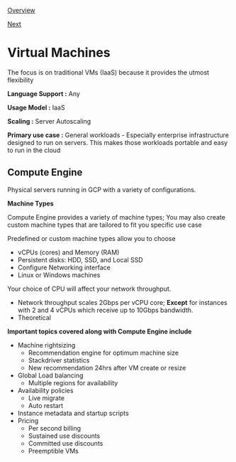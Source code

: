 [Overview](https://github.com/paulowe/gcp/blob/main/readme.md)

[Next](https://github.com/paulowe/gcp/blob/main/machine-types.md)

# Virtual Machines 
The focus is on traditional VMs (IaaS) because it provides the utmost flexibility

**Language Support :** Any

**Usage Model :** IaaS

**Scaling :** Server Autoscaling

**Primary use case :** General workloads - Especially enterprise infrastructure designed to run on servers. 
This makes those workloads portable and easy to run in the cloud

## Compute Engine
Physical servers running in GCP with a variety of configurations.
    
**Machine Types**

Compute Engine provides a variety of machine types; You may also create custom machine types that are tailored to fit you specific use case

Predefined or custom machine types allow you to choose
- vCPUs (cores) and Memory (RAM)
- Persistent disks: HDD, SSD, and Local SSD
- Configure Networking interface
- Linux or Windows machines

Your choice of CPU will affect your network throughput.
- Network throughput scales 2Gbps per vCPU core; **Except** for instances with 2 and 4 vCPUs which receive up to 10Gbps bandwidth.
- Theoretical 

**Important topics covered along with Compute Engine include**

- Machine rightsizing
    - Recommendation engine for optimum machine size
    - Stackdriver statistics
    - New recommendation 24hrs after VM create or resize
- Global Load balancing
    - Multiple regions for availability    
- Availability policies
    - Live migrate
    - Auto restart
- Instance metadata and startup scripts
- Pricing
    - Per second billing
    - Sustained use discounts
    - Committed use discounts
    - Preemptible VMs
